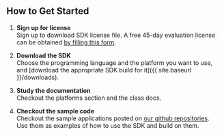 ## How to Get Started  
1. __Sign up for license__  
    Sign up to download SDK license file. A free 45-day evaluation license can be obtained
    [by filling this form](http://www.affectiva.com/45-day-free-trial/).  
1. __Download the SDK__  
    Choose the programming language and the platform you want to use, and [download the appropriate SDK build for it]({{ site.baseurl }}/downloads).

1. __Study the documentation__  
    Checkout the platforms section and the class docs.  
1. __Checkout the sample code__  
    Checkout the sample applications posted on [our github repositories](http://github.com/Affectiva).  
    Use them as examples of how to use the SDK and build on them.
